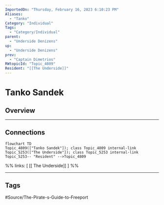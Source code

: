 ```yaml
---
ImportedOn: "Thursday, February 16, 2023 6:10:23 PM"
Aliases:
  - "Tanko"
Category: "Individual"
Tags:
  - "Category/Individual"
parent:
  - "Underside Denizens"
up:
  - "Underside Denizens"
prev:
  - "Captain Dimetrios"
RWtopicId: "Topic_4809"
Resident: "[[The Underside]]"
---
```

# Tanko Sandek
## Overview
---
## Connections
```mermaid
flowchart TD
Topic_4809(["Tanko Sandek"]); class Topic_4809 internal-link
Topic_5253(["The Underside"]); class Topic_5253 internal-link
Topic_5253-- "Resident" -->Topic_4809
```
%%
links: [ [[ The Underside]] ]
%%


---
## Tags
#Source/The-Pirate-s-Guide-to-Freeport


